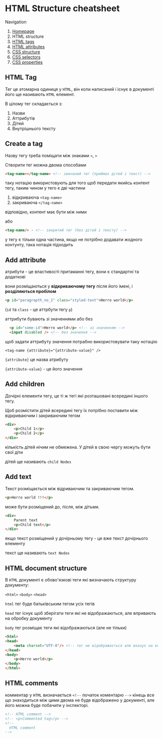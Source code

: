 # HTML Structure cheatsheet

Navigation

1. [Homepage](../readme.md)
2. HTML structure
3. [HTML tags](html_tags.md)
4. [HTML attributes](html_attributes.md)
5. [CSS structure](css_structure.md)
6. [CSS selectors](css_selectors.md)
7. [CSS properties](css_properties.md)


## HTML Tag

Тег це атомарна одиниця у `HTML`, він коли написаний і існує в документі його ще називають `HTML` елемент.

В цілому тег складається з:

1. Назви
2. Аттрибутів
3. Дітей
4. Внутрішнього тексту

Create a tag
-

Назву тегу треба поміщати між знаками `<`, `>`


Створити тег можна двома способами

```html
<tag-name></tag-name> <!-- звичаний тег (приймає дітей і текст) -->
```
таку нотацію використовують для того щоб передати якийсь контент тегу, таким чином у тего є дві частини
1. відкриваюча `<tag-name>`
2. закриваюча  `</tag-name>`

відповідно, контент має бути між ними

або

```html
<tag-name/> - <!-- закритий тег (без дітей і тексту) -->
```

у тегу є тільки одна частина, якщо не потрібно додавати жодного контунту, така нотація підходить

Add attribute
-

атрибути - це властивості притаманні тегу, вони є стандартні та додаткові

вони розміщаються у __відкриваючому тегу__ після його імені, і __розділяються пробілом__

```html
<p id="paragrapth_no_1" class="styled-text">Herro world</p>
```
(`id` та `class` - це аттрбути тегу `p`)

аттрибути бувають зі значеннями або без

```html
  <p id="some-id">Herro world</p> <!-- зі значенням -->
  <input disabled /> <!-- без значення -->
```

щоб задати аттрибуту значення потрабно використовувати таку нотацію

`<tag-name {attribute}="{attribute-value}" />`

`{attribute}` це назва атрибуту

`{attribute-value}` - це його значення

Add children
-

Дочірні елементи тегу, це ті ж тегі які розташовані всередині іншого тегу.

Щоб розмістити дітей всередині тегу їх потрібно поставити між відкриваючим і закриваючим тегом

```html
<div>
	<p>Child 1</p>
    <p>Child 2</p>
</div>
```

кількість дітей нічим не обмежена. У дітей в свою чергу можуть бути свої діти

дітей ще називають `child Nodes`

Add text
-

Текст розміщається між відриваючим та закриваючим тегом.

```html
<p>Herro world !!!</p>
```

може бути розміщений до, після, між дітьми.

```html
<div>
	Parent text
	<p>Child text</p>
</div>
```

якщо текст розміщений у дочірньому тегу - це вже текст дочірнього елементу

текст ще називають `text Nodes`

## HTML document structure

В `HTML` документі є обово'язкові теги які визначають структуру документу:

`<html>` `<body>` `<head>`

`html` тег буде батьківським тегом усіх тегів

`head` тег існує щоб зберігати теги які не відображаються, але впривають на обробку документу

`body` тег розміщає теги які відображаються (але не тільки)

```html
<html>
<head>
	<meta charset="UTF-8"/> <!-- тег не відображається але вказує на кодування документу -->
</head>
<body>
	<p>Herro world</p>
</body>
</html>
```

## HTML comments

комментар у `HTML` визначається `<!--` початок коментарю `-->` кінець все що знаходиться між цими двома не буде відображено у документі, але його можна буде побачити у інспекторі.

```html
<!-- HTML comment -->
<!-- <p>Commented tag</p> -->
<!--
  HTML comment
-->
```
